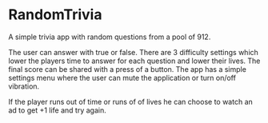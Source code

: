 # RandomTrivia
A simple trivia app with random questions from a pool of 912.

The user can answer with true or false. There are 3 difficulty settings which lower the players time to answer for each question 
and lower their lives. The final score can be shared with a press of a button.
The app has a simple settings menu where the user can mute the application or turn on/off vibration.

If the player runs out of time or runs of of lives he can choose to watch an ad to get +1 life and try again.
